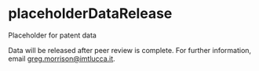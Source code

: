 # placeholderDataRelease
Placeholder for patent data

Data will be released after peer review is complete.  For further information, email greg.morrison@imtlucca.it.
